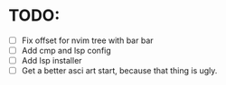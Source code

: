 # TODO:

-[ ] Fix offset for nvim tree with bar bar
- [ ] Add cmp and lsp config
- [ ] Add lsp installer
- [ ] Get a better asci art start, because that thing is ugly.